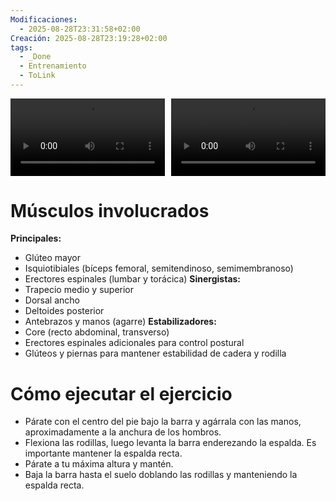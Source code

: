 ```yaml
---
Modificaciones:
  - 2025-08-28T23:31:58+02:00
Creación: 2025-08-28T23:19:28+02:00
tags:
  - _Done
  - Entrenamiento
  - ToLink
---
```


<div style="display: grid; grid-template-columns: 1fr 1fr; gap: 10px; width: 100%;">
  <video src="4_Multimedia/Barbell-barbell-deadlift-front.mp4" controls style="width: 100%;"></video>
  <video src="4_Multimedia/Barbell-barbell-deadlift-side.mp4" controls style="width: 100%;"></video>
</div>

 # Músculos involucrados
**Principales:**
- Glúteo mayor
- Isquiotibiales (bíceps femoral, semitendinoso, semimembranoso)
- Erectores espinales (lumbar y torácica)
**Sinergistas:**
- Trapecio medio y superior
- Dorsal ancho
- Deltoides posterior
- Antebrazos y manos (agarre)
**Estabilizadores:**
- Core (recto abdominal, transverso)
- Erectores espinales adicionales para control postural
- Glúteos y piernas para mantener estabilidad de cadera y rodilla
 
 # Cómo ejecutar el ejercicio
- Párate con el centro del pie bajo la barra y agárrala con las manos, aproximadamente a la anchura de los hombros.
- Flexiona las rodillas, luego levanta la barra enderezando la espalda. Es importante mantener la espalda recta.
- Párate a tu máxima altura y mantén.
- Baja la barra hasta el suelo doblando las rodillas y manteniendo la espalda recta.